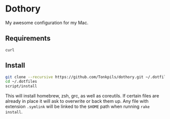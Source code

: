 # Dothory

My awesome configuration for my Mac.

## Requirements

`curl`

## Install

```sh 
git clone --recursive https://github.com/Tonkpils/dothory.git ~/.dotfiles
cd ~/.dotfiles
script/install
```

This will install homebrew, zsh, grc, as well as coreutils. If certain files are already in place it will ask to overwrite or back them up. Any file with extension `.symlink` will be linked to the `$HOME` path when running `rake install`. 
